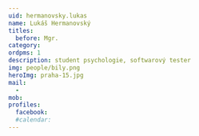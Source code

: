 ```yaml
---
uid: hermanovsky.lukas
name: Lukáš Hermanovský
titles:
  before: Mgr.
category:
ordpms: 1
description: student psychologie, softwarový tester
img: people/bily.png
heroImg: praha-15.jpg
mail:
  - 
mob:
profiles:
  facebook:
  #calendar: 
---
```

